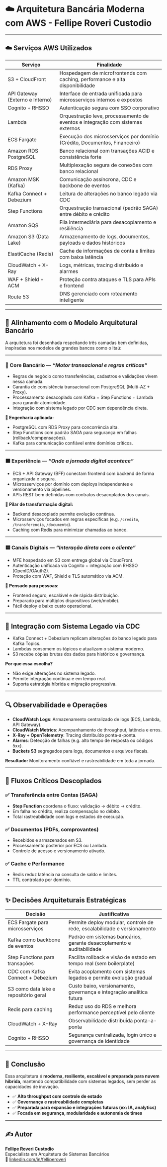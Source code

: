 # ☁️ Arquitetura Bancária Moderna com AWS - Fellipe Roveri Custodio

---

## ☁️ Serviços AWS Utilizados

| Serviço                 | Finalidade                                                                 |
|-------------------------|----------------------------------------------------------------------------|
| S3 + CloudFront         | Hospedagem de microfrontends com caching, performance e alta disponibilidade |
| API Gateway (Externo e Interno) | Interface de entrada unificada para microsserviços internos e expostos         |
| Cognito + RHSSO         | Autenticação segura com SSO corporativo                                     |
| Lambda                  | Orquestração leve, processamento de eventos e integração com sistemas externos |
| ECS Fargate             | Execução dos microsserviços por domínio (Crédito, Documentos, Financeiro)     |
| Amazon RDS PostgreSQL   | Banco relacional com transações ACID e consistência forte                     |
| RDS Proxy               | Multiplexação segura de conexões com banco relacional                         |
| Amazon MSK (Kafka)      | Comunicação assíncrona, CDC e backbone de eventos                             |
| Kafka Connect + Debezium| Leitura de alterações no banco legado via CDC                                 |
| Step Functions          | Orquestração transacional (padrão SAGA) entre débito e crédito                 |
| Amazon SQS              | Fila intermediária para desacoplamento e resiliência                          |
| Amazon S3 (Data Lake)   | Armazenamento de logs, documentos, payloads e dados históricos                 |
| ElastiCache (Redis)     | Cache de informações de conta e limites com baixa latência                    |
| CloudWatch + X-Ray      | Logs, métricas, tracing distribuído e alarmes                                 |
| WAF + Shield + ACM      | Proteção contra ataques e TLS para APIs e frontend                            |
| Route 53                | DNS gerenciado com roteamento inteligente                                     |

---

## 🏦 Alinhamento com o Modelo Arquitetural Bancário

A arquitetura foi desenhada respeitando três camadas bem definidas, inspiradas nos modelos de grandes bancos como o Itaú:

---

### 🔶 Core Bancário — *“Motor transacional e regras críticas”*

- Regras de negócio como transferências, cadastros e validações vivem nessa camada.
- Garantia de consistência transacional com PostgreSQL (Multi-AZ + Proxy).
- Processamento desacoplado com Kafka + Step Functions + Lambda para garantir atomicidade.
- Integração com sistema legado por CDC sem dependência direta.

**🔧 Engenharia aplicada:**
- PostgreSQL com RDS Proxy para concorrência alta.
- Step Functions com padrão SAGA para segurança em falhas (rollback/compensações).
- Kafka para comunicação confiável entre domínios críticos.

---

### 🟧 Experiência — *“Onde a jornada digital acontece”*

- ECS + API Gateway (BFF) conectam frontend com backend de forma organizada e segura.
- Microsserviços por domínio com deploys independentes e versionamento via pipelines.
- APIs REST bem definidas com contratos desacoplados dos canais.

**🚀 Pilar de transformação digital:**
- Backend desacoplado permite evolução contínua.
- Microsserviços focados em regras específicas (e.g. `/credito`, `/transferencia`, `/documento`).
- Caching com Redis para minimizar chamadas ao banco.

---

### 🟨 Canais Digitais — *“Interação direta com o cliente”*

- MFE hospedado em S3 com entrega global via CloudFront.
- Autenticação unificada via Cognito + integração com RHSSO (OpenID/OAuth2).
- Proteção com WAF, Shield e TLS automático via ACM.

**👥 Pensado para pessoas:**
- Frontend seguro, escalável e de rápida distribuição.
- Preparado para múltiplos dispositivos (web/mobile).
- Fácil deploy e baixo custo operacional.

---

## 🔁 Integração com Sistema Legado via CDC

- Kafka Connect + Debezium replicam alterações do banco legado para Kafka Topics.
- Lambdas consomem os tópicos e atualizam o sistema moderno.
- S3 recebe cópias brutas dos dados para histórico e governança.

**Por que essa escolha?**
- Não exige alterações no sistema legado.
- Permite integração contínua e em tempo real.
- Suporta estratégia híbrida e migração progressiva.

---

## 🔍 Observabilidade e Operações

- **CloudWatch Logs**: Armazenamento centralizado de logs (ECS, Lambda, API Gateway).
- **CloudWatch Metrics**: Acompanhamento de throughput, latência e erros.
- **X-Ray + OpenTelemetry**: Tracing distribuído ponta-a-ponta.
- **Alarms**: Detecção de falhas (e.g. alto tempo de resposta ou códigos 5xx).
- **Buckets S3** segregados para logs, documentos e arquivos fiscais.

**Resultado:** Monitoramento confiável e rastreabilidade em toda a jornada.

---

## 🧾 Fluxos Críticos Descoplados

### ✅ Transferência entre Contas (SAGA)
- **Step Function** coordena o fluxo: validação → débito → crédito.
- Em falha no crédito, realiza compensação no débito.
- Total rastreabilidade com logs e estados de execução.

### ✅ Documentos (PDFs, comprovantes)
- Recebidos e armazenados em S3.
- Processamento posterior por ECS ou Lambda.
- Controle de acesso e versionamento ativado.

### ✅ Cache e Performance
- Redis reduz latência na consulta de saldo e limites.
- TTL controlado por domínio.

---

## ✨ Decisões Arquiteturais Estratégicas

| Decisão                                | Justificativa                                                                 |
|----------------------------------------|-------------------------------------------------------------------------------|
| ECS Fargate para microsserviços        | Permite deploy modular, controle de rede, escalabilidade e versionamento     |
| Kafka como backbone de eventos         | Padrão em sistemas bancários, garante desacoplamento e auditabilidade        |
| Step Functions para transações         | Facilita rollback e visão de estado em tempo real (sem boilerplate)          |
| CDC com Kafka Connect + Debezium       | Evita acoplamento com sistemas legados e permite evolução gradual            |
| S3 como data lake e repositório geral  | Custo baixo, versionamento, governança e integração analítica futura         |
| Redis para caching                     | Reduz uso do RDS e melhora performance perceptível pelo cliente              |
| CloudWatch + X-Ray                     | Observabilidade distribuída ponta-a-ponta                                    |
| Cognito + RHSSO                        | Segurança centralizada, login único e governança de identidade               |

---

## 📌 Conclusão

Essa arquitetura é **moderna, resiliente, escalável e preparada para nuvem híbrida**, mantendo compatibilidade com sistemas legados, sem perder as capacidades de inovação.

- ✅ **Alto throughput com controle de estado**
- ✅ **Governança e rastreabilidade completas**
- ✅ **Preparada para expansão e integrações futuras (ex: IA, analytics)**
- ✅ **Focada em segurança, modularidade e autonomia de times**

---

## ✍️ Autor

**Fellipe Roveri Custodio**  
Especialista em Arquitetura de Sistemas Bancários  
🔗 [linkedin.com/in/felliperoveri](https://www.linkedin.com/in/felliperoveri/)
